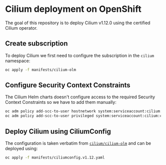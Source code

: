 # Cilium deployment on OpenShift

The goal of this repository is to deploy Cilium v1.12.0 using the certified
Cilium operator.

## Create subscription

To deploy Cilium we first need to configure the subscription in the `cilium`
namespace:

```bash
oc apply -f manifests/cilium-olm
```

## Configure Security Context Constraints

The Cilium Helm charts doesn't configure access to the required Security
Context Constraints so we have to add them manually:

```bash
oc adm policy add-scc-to-user hostnetwork system:serviceaccount:cilium:cilium-operator
oc adm policy add-scc-to-user privileged system:serviceaccount:cilium:cilium
```

## Deploy Cilium using CiliumConfig

The configuration is taken verbatim from [`cilium/cilium-olm`](https://github.com/cilium/cilium-olm/blob/b89359b654e689becd116c084a464a2574841a28/ciliumconfig.v1.12.yaml)
and can be deployed using:

```bash
oc apply -f manifests/ciliumconfig.v1.12.yaml
```

